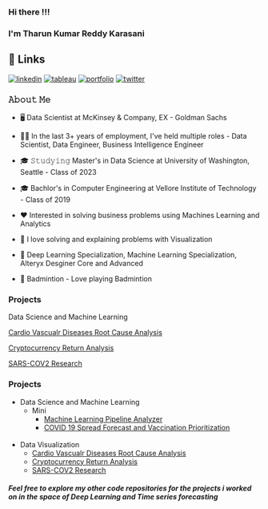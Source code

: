 ### Hi there !!!

### I'm Tharun Kumar Reddy Karasani


## 🔗 Links
[![linkedin](https://img.shields.io/badge/linkedin-0A66C2?style=for-the-badge&logo=linkedin&logoColor=white)](https://www.linkedin.com/)
[![tableau](https://img.shields.io/badge/Tableau-E97627?style=for-the-badge&logo=Tableau&logoColor=white)](https://public.tableau.com/app/profile/tharun.kumar.reddy5213/)
[![portfolio](https://img.shields.io/badge/my_portfolio-000?style=for-the-badge&logo=ko-fi&logoColor=white)](https://katherineoelsner.com/)
[![twitter](https://img.shields.io/badge/twitter-1DA1F2?style=for-the-badge&logo=twitter&logoColor=white)](https://twitter.com/)

### 𝙰𝚋𝚘𝚞𝚝 𝙼𝚎

-   🖥 Data Scientist at McKinsey & Company, EX - Goldman Sachs

-   👨‍💼 In the last 3+ years of employment, I've held multiple roles - Data Scientist, Data Engineer, Business Intelligence Engineer

-   🎓 𝚂𝚝𝚞𝚍𝚢𝚒𝚗𝚐 Master's in Data Science at University of Washington, Seattle - Class of 2023

-   🎓 Bachlor's in Computer Engineering at Vellore Institute of Technology - Class of 2019

-   ❤️ Interested in solving business problems using Machines Learning and Analytics

-   💚 I love solving and explaining problems with Visualization

-   🥇 Deep Learning Specialization, Machine Learning Specialization, Alteryx Desginer Core and Advanced

-   🏸 Badmintion - Love playing Badmintion

### Projects

Data Science and Machine Learning

[Cardio Vascualr Diseases Root Cause Analysis](https://public.tableau.com/app/profile/tharun.kumar.reddy5213/viz/CVDDashboard/CardiovascularDiseases)

[Cryptocurrency Return Analysis](https://public.tableau.com/app/profile/tharun.kumar.reddy5213/viz/CryptocurrencyAnalysis_16456088456770/CryptocurrencyDashboard)

[SARS-COV2 Research](https://public.tableau.com/app/profile/tharun.kumar.reddy5213/viz/SARS-COV2Research/Summary)

### Projects
<ul>
  <li>Data Science and Machine Learning 
    <ul>
    <li> Mini
    <ul>
      <li>
        <a href="https://github.com/TharunKumarReddy5/ml-pipeline-analyzer">Machine Learning Pipeline Analyzer</a>
      </li>
      <li>
      <a href="https://github.com/TharunKumarReddy5/Covid19-Research">COVID 19 Spread Forecast and Vaccination Prioritization</a>
      </li>
    </ul> 
      </li>
    </ul>
  </li>
  <br>
  <li> Data Visualization 
    <ul>
      <li>
        <a href="https://public.tableau.com/app/profile/tharun.kumar.reddy5213/viz/CVDDashboard/CardiovascularDiseases">Cardio Vascualr Diseases Root Cause Analysis</a>
      </li>
      <li>
        <a href="https://public.tableau.com/app/profile/tharun.kumar.reddy5213/viz/CryptocurrencyAnalysis_16456088456770/CryptocurrencyDashboard">Cryptocurrency Return Analysis</a>
      </li>
      <li>
        <a href="https://github.com/TharunKumarReddy5/Covid19-Research">SARS-COV2 Research</a>
      </li>
    </ul>
  </li>
</ul>

##### Feel free to explore my other code repositories for the projects i worked on in the space of Deep Learning and Time series forecasting
